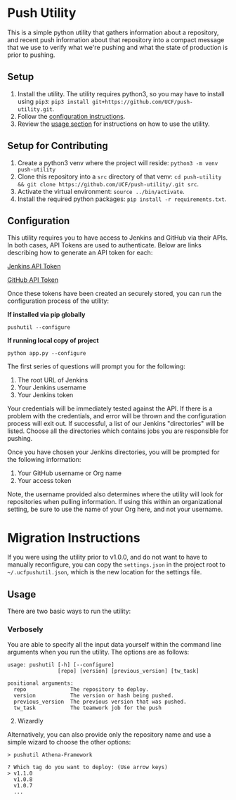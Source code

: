 # Push Utility

This is a simple python utility that gathers information about a repository, and recent push information about that repository into a compact message that we use to verify what we're pushing and what the state of production is prior to pushing.

## Setup
1. Install the utility. The utility requires python3, so you may have to install using `pip3`: `pip3 install git+https://github.com/UCF/push-utility.git`.
2. Follow the [configuration instructions](#configuration).
3. Review the [usage section](#usage) for instructions on how to use the utility.

## Setup for Contributing
1. Create a python3 venv where the project will reside: `python3 -m venv push-utility`
2. Clone this repository into a `src` directory of that venv: `cd push-utility && git clone https://github.com/UCF/push-utility/.git src`.
3. Activate the virtual environment: `source ../bin/activate`.
4. Install the required python packages: `pip install -r requirements.txt`.

## Configuration
This utility requires you to have access to Jenkins and GitHub via their APIs. In both cases, API Tokens are used to authenticate. Below are links describing how to generate an API token for each:

[Jenkins API Token](https://stackoverflow.com/questions/45466090/how-to-get-the-api-token-for-jenkins#answer-45466184)

[GitHub API Token](https://docs.github.com/en/github/authenticating-to-github/creating-a-personal-access-token)

Once these tokens have been created an securely stored, you can run the configuration process of the utility:

**If installed via pip globally**

`pushutil --configure`

**If running local copy of project**

`python app.py --configure`

The first series of questions will prompt you for the following:

1. The root URL of Jenkins
2. Your Jenkins username
3. Your Jenkins token

Your credentials will be immediately tested against the API. If there is a problem with the credentials, and error will be thrown and the configuration process will exit out. If successful, a list of our Jenkins "directories" will be listed. Choose all the directories which contains jobs you are responsible for pushing.

Once you have chosen your Jenkins directories, you will be prompted for the following information:

1. Your GitHub username or Org name
2. Your access token

Note, the username provided also determines where the utility will look for repositories when pulling information. If using this within an organizational setting, be sure to use the name of your Org here, and not your username.

# Migration Instructions

If you were using the utility prior to v1.0.0, and do not want to have to manually reconfigure, you can copy the `settings.json` in the project root to `~/.ucfpushutil.json`, which is the new location for the settings file.

## Usage
There are two basic ways to run the utility:

### Verbosely

You are able to specify all the input data yourself within the command line arguments when you run the utility. The options are as follows:

```
usage: pushutil [-h] [--configure]
                [repo] [version] [previous_version] [tw_task]

positional arguments:
  repo              The repository to deploy.
  version           The version or hash being pushed.
  previous_version  The previous version that was pushed.
  tw_task           The teamwork job for the push

```

2. Wizardly

Alternatively, you can also provide only the repository name and use a simple wizard to choose the other options:

```
> pushutil Athena-Framework

? Which tag do you want to deploy: (Use arrow keys)
> v1.1.0
  v1.0.8
  v1.0.7
  ...

```
